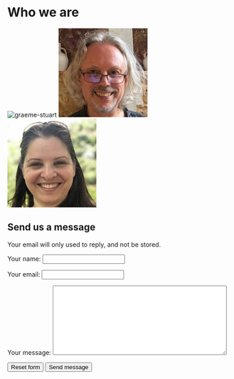 # Who we are

<div class="panels">
  <img src="images/graeme-stuart-200x200.jpg" alt="graeme-stuart">
  <img src="images/dave-everitt-200x200.jpg" alt="dave-everitt">
  <img src="images/fania-raczinski-200x200.jpg" alt="fania-raczinski">
</div>

<!--
![Graeme Stuart](images/graeme-stuart-200x200.jpg)
![Dave Everitt](images/dave-everitt-200x200.jpg)
![Fania Raczinski](images/fania-raczinski-200x200.jpg)
-->


## Send us a message

Your email will only used to reply, and not be stored.

<!-- <form action="/cgi-bin/formmail.cgi" method="post" id="contact" title="Contact Angie Denman"> -->
<form action="#" method="post" id="contact" title="Contact EcoVisum" style="margin-bottom: 2em">
  <p>
    <label for="name">Your name:</label>
    <input type="text" name="name" id="name" title="your name" />
  </p>
  <p>
    <label for="email">Your email:</label>
    <input type="email" name="email" id="email" title="your email address" />
  </p>
  <p>
    <label for="message">Your message:</label>
    <textarea rows="10" cols="46" name="message" id="message" title="Your message"></textarea>
  </p>
  <!-- <div class="hptfield">
    <label>Keep this field blank</label>
    <input type="text" name="honeypot" id="hpt" />
  </div> -->
  <p class="buttons">
    <input type="reset"  name="button" value="Reset form" title="clear all text" />
    <input type="submit" name="button" value="Send message" />
  </p>
</form>

